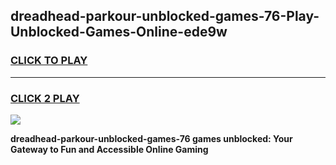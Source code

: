 
## dreadhead-parkour-unblocked-games-76-Play-Unblocked-Games-Online-ede9w
<h3>
<a href="https://premium76.site?title=dreadhead-parkour-unblocked-games-76&ref=24A">CLICK TO PLAY</a></h3>
<hr>

<h3>
<a href="https://premium76.site?title=dreadhead-parkour-unblocked-games-76&ref=24A">CLICK 2 PLAY</a>
  
</h3>

<a href="https://premium76.site?title=dreadhead-parkour-unblocked-games-76&ref=24A"><img src="https://clearcache.store/games.png"></a>


**dreadhead-parkour-unblocked-games-76 games unblocked: Your Gateway to Fun and Accessible Online Gaming**
